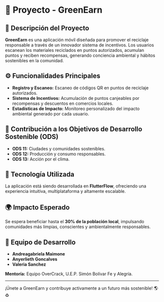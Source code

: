 # 🌿 Proyecto - GreenEarn

## 📖 Descripción del Proyecto

**GreenEarn** es una aplicación móvil diseñada para promover el reciclaje responsable a través de un innovador sistema de incentivos. Los usuarios escanean los materiales reciclados en puntos autorizados, acumulan puntos y reciben recompensas, generando conciencia ambiental y hábitos sostenibles en la comunidad.

## ⚙️ Funcionalidades Principales

* **Registro y Escaneo:** Escaneo de códigos QR en puntos de reciclaje autorizados.
* **Sistema de Incentivos:** Acumulación de puntos canjeables por recompensas y descuentos en comercios locales.
* **Estadísticas de Impacto:** Monitoreo personalizado del impacto ambiental generado por cada usuario.

## 🎯 Contribución a los Objetivos de Desarrollo Sostenible (ODS)

* **ODS 11:** Ciudades y comunidades sostenibles.
* **ODS 12:** Producción y consumo responsables.
* **ODS 13:** Acción por el clima.

## 📱 Tecnología Utilizada

La aplicación está siendo desarrollada en **FlutterFlow**, ofreciendo una experiencia intuitiva, multiplataforma y altamente escalable.

## 🌍 Impacto Esperado

Se espera beneficiar hasta el **30% de la población local**, impulsando comunidades más limpias, conscientes y ambientalmente responsables.

## 👥 Equipo de Desarrollo

* **Andreagabriela Maimone**
* **Anyerlieth Goncalves**
* **Valeria Sanchez**

**Mentoría:** Equipo OverCrack, U.E.P. Simón Bolívar Fe y Alegría.

---

¡Únete a GreenEarn y contribuye activamente a un futuro más sostenible! 🌎♻️
